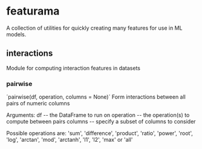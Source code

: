 # featurama
A collection of utilities for quickly creating many features for use in ML models.

## interactions
Module for computing interaction features in datasets

### pairwise
´pairwise(df, operation, columns = None)´
Form interactions between all pairs of numeric columns

Arguments:
    df -- the DataFrame to run on
    operation -- the operation(s) to compute between pairs
    columns -- specify a subset of columns to consider

Possible operations are:
    'sum', 'difference', 'product', 'ratio',
    'power', 'root', 'log', 'arctan', 'mod',
    'arctanh', 'l1', 'l2', 'max' or 'all'